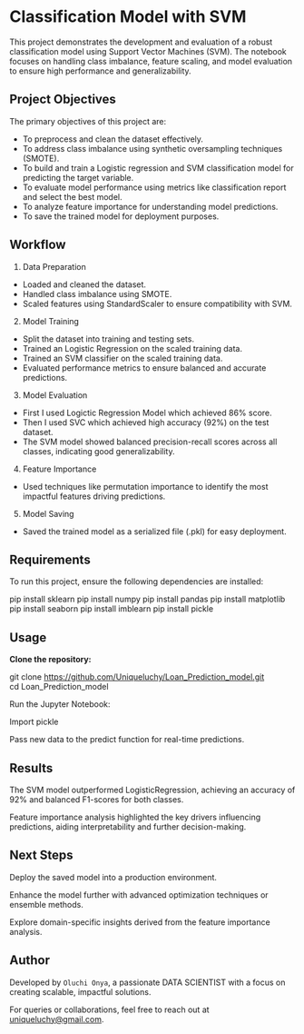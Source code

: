 # Classification Model with SVM
This project demonstrates the development and evaluation of a robust classification model using Support Vector Machines (SVM). The notebook focuses on handling class imbalance, feature scaling, and model evaluation to ensure high performance and generalizability.

## Project Objectives
The primary objectives of this project are:

- To preprocess and clean the dataset effectively.
- To address class imbalance using synthetic oversampling techniques (SMOTE).
- To build and train a Logistic regression and SVM classification model for predicting the target variable.
- To evaluate model performance using metrics like classification report and select the best model.
- To analyze feature importance for understanding model predictions.
- To save the trained model for deployment purposes.

## Workflow
1. Data Preparation
- Loaded and cleaned the dataset.
- Handled class imbalance using SMOTE.
- Scaled features using StandardScaler to ensure compatibility with SVM.
2. Model Training
- Split the dataset into training and testing sets.
- Trained an Logistic Regression on the scaled training data.
- Trained an SVM classifier on the scaled training data.
- Evaluated performance metrics to ensure balanced and accurate predictions.
3. Model Evaluation
- First I used Logictic Regression Model which achieved 86% score. 
- Then I used SVC which achieved high accuracy (92%) on the test dataset.
- The SVM model showed balanced precision-recall scores across all classes, indicating good generalizability.
4. Feature Importance
- Used techniques like permutation importance to identify the most impactful features driving predictions.
5. Model Saving
- Saved the trained model as a serialized file (.pkl) for easy deployment.

## Requirements
To run this project, ensure the following dependencies are installed:


pip install sklearn 
pip install numpy
pip install pandas
pip install matplotlib
pip install seaborn
pip install imblearn
pip install pickle 

## Usage
**Clone the repository:**


git clone <https://github.com/Uniqueluchy/Loan_Prediction_model.git>  
cd Loan_Prediction_model 

Run the Jupyter Notebook:


Import pickle


Pass new data to the predict function for real-time predictions.

## Results
The SVM model outperformed LogisticRegression, achieving an accuracy of 92% and balanced F1-scores for both classes.

Feature importance analysis highlighted the key drivers influencing predictions, aiding interpretability and further decision-making.
## Next Steps
Deploy the saved model into a production environment.

Enhance the model further with advanced optimization techniques or ensemble methods.

Explore domain-specific insights derived from the feature importance analysis.

## Author
Developed by `Oluchi Onya`, a passionate DATA SCIENTIST with a focus on creating scalable, impactful solutions.

For queries or collaborations, feel free to reach out at <uniqueluchy@gmail.com>. 